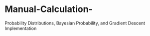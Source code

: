 # Manual-Calculation-    

Probability Distributions, Bayesian Probability, and Gradient Descent Implementation

